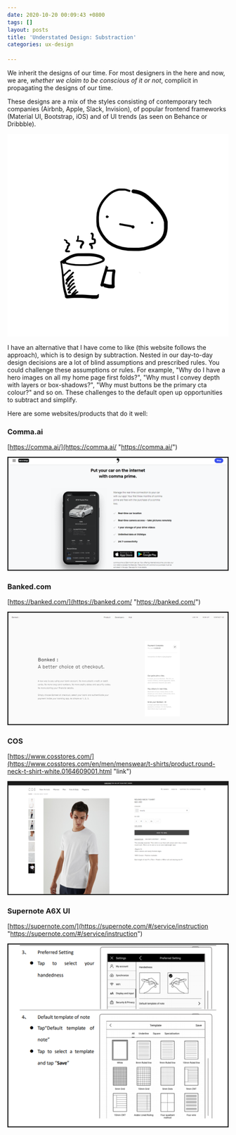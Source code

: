 ```yaml
---
date: 2020-10-20 00:09:43 +0800
tags: []
layout: posts
title: 'Understated Design: Substraction'
categories: ux-design

---
```

We inherit the designs of our time. For most designers in the here and now, we are, _whether we claim to be conscious of it or not_, complicit in propagating the designs of our time.

These designs are a mix of the styles consisting of contemporary tech companies (Airbnb, Apple, Slack, Invision), of popular frontend frameworks (Material UI, Bootstrap, iOS) and of UI trends (as seen on Behance or Dribbble).

![](/uploads/coffee.png)

I have an alternative that I have come to like (this website follows the approach), which is to design by subtraction. Nested in our day-to-day design decisions are a lot of blind assumptions and prescribed rules. You could challenge these assumptions or rules. For example, "Why do I have a hero images on all my home page first folds?", "Why must I convey depth with layers or box-shadows?", "Why must buttons be the primary cta colour?" and so on. These challenges to the default open up opportunities to subtract and simplify.

Here are some websites/products that do it well:

### Comma.ai

[https://comma.ai/](https://comma.ai/ "https://comma.ai/")

![](/uploads/image-5.png)

### Banked.com

[https://banked.com/](https://banked.com/ "https://banked.com/")

![](/uploads/image-1.png)

### COS

[https://www.cosstores.com/](https://www.cosstores.com/en/men/menswear/t-shirts/product.round-neck-t-shirt-white.0164609001.html "link")

![](/uploads/image-3.png)

### Supernote A6X UI

[https://supernote.com/](https://supernote.com/#/service/instruction "https://supernote.com/#/service/instruction")

![](/uploads/image-6.png)